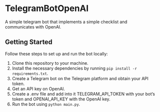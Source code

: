 # TelegramBotOpenAI

A simple telegram bot that implements a simple checklist and communicates with OpenAI.

## Getting Started

Follow these steps to set up and run the bot locally:

1. Clone this repository to your machine.
2. Install the necessary dependencies by running `pip install -r requirements.txt`.
3. Create a Telegram bot on the Telegram platform and obtain your API token.
4. Get an API key on OpenAI.
5. Create a .env file and add into it TELEGRAM_API_TOKEN with your bot’s token and OPENAI_API_KEY with the OpenAI key.
6. Run the bot using `python main.py`.
